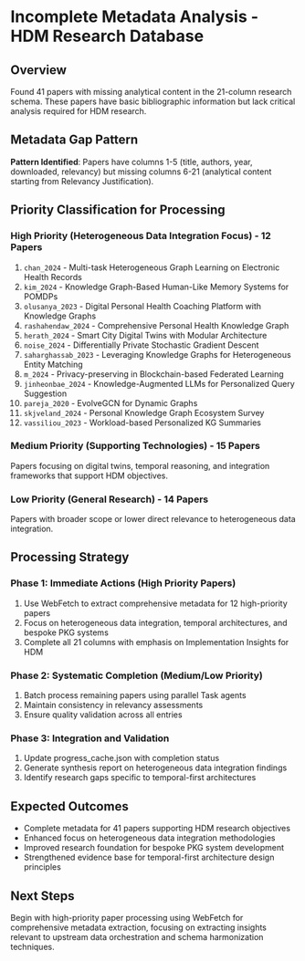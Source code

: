 # Incomplete Metadata Analysis - HDM Research Database

## Overview
Found 41 papers with missing analytical content in the 21-column research schema. These papers have basic bibliographic information but lack critical analysis required for HDM research.

## Metadata Gap Pattern
**Pattern Identified**: Papers have columns 1-5 (title, authors, year, downloaded, relevancy) but missing columns 6-21 (analytical content starting from Relevancy Justification).

## Priority Classification for Processing

### High Priority (Heterogeneous Data Integration Focus) - 12 Papers
1. `chan_2024` - Multi-task Heterogeneous Graph Learning on Electronic Health Records
2. `kim_2024` - Knowledge Graph-Based Human-Like Memory Systems for POMDPs 
3. `olusanya_2023` - Digital Personal Health Coaching Platform with Knowledge Graphs
4. `rashahendaw_2024` - Comprehensive Personal Health Knowledge Graph
5. `herath_2024` - Smart City Digital Twins with Modular Architecture
6. `noise_2024` - Differentially Private Stochastic Gradient Descent
7. `saharghassab_2023` - Leveraging Knowledge Graphs for Heterogeneous Entity Matching
8. `m_2024` - Privacy-preserving in Blockchain-based Federated Learning
9. `jinheonbae_2024` - Knowledge-Augmented LLMs for Personalized Query Suggestion
10. `pareja_2020` - EvolveGCN for Dynamic Graphs
11. `skjveland_2024` - Personal Knowledge Graph Ecosystem Survey
12. `vassiliou_2023` - Workload-based Personalized KG Summaries

### Medium Priority (Supporting Technologies) - 15 Papers
Papers focusing on digital twins, temporal reasoning, and integration frameworks that support HDM objectives.

### Low Priority (General Research) - 14 Papers
Papers with broader scope or lower direct relevance to heterogeneous data integration.

## Processing Strategy

### Phase 1: Immediate Actions (High Priority Papers)
1. Use WebFetch to extract comprehensive metadata for 12 high-priority papers
2. Focus on heterogeneous data integration, temporal architectures, and bespoke PKG systems
3. Complete all 21 columns with emphasis on Implementation Insights for HDM

### Phase 2: Systematic Completion (Medium/Low Priority)
1. Batch process remaining papers using parallel Task agents
2. Maintain consistency in relevancy assessments
3. Ensure quality validation across all entries

### Phase 3: Integration and Validation
1. Update progress_cache.json with completion status
2. Generate synthesis report on heterogeneous data integration findings
3. Identify research gaps specific to temporal-first architectures

## Expected Outcomes
- Complete metadata for 41 papers supporting HDM research objectives
- Enhanced focus on heterogeneous data integration methodologies
- Improved research foundation for bespoke PKG system development
- Strengthened evidence base for temporal-first architecture design principles

## Next Steps
Begin with high-priority paper processing using WebFetch for comprehensive metadata extraction, focusing on extracting insights relevant to upstream data orchestration and schema harmonization techniques.